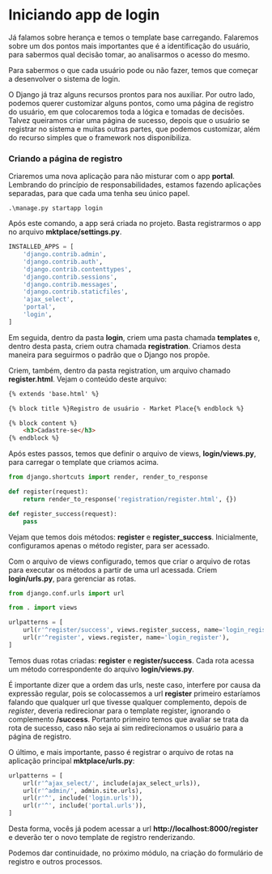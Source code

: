 # Iniciando app de login

Já falamos sobre herança e temos o template base carregando. Falaremos sobre um dos pontos mais importantes que é a identificação do usuário, para sabermos qual decisão tomar, ao analisarmos o acesso do mesmo.

Para sabermos o que cada usuário pode ou não fazer, temos que começar a desenvolver o sistema de login.

O Django já traz alguns recursos prontos para nos auxiliar. Por outro lado, podemos querer customizar alguns pontos, como uma página de registro do usuário, em que colocaremos toda a lógica e tomadas de decisões. Talvez queiramos criar uma página de sucesso, depois que o usuário se registrar no sistema e muitas outras partes, que podemos customizar, além do recurso simples que o framework nos disponibiliza.

### Criando a página de registro

Criaremos uma nova aplicação para não misturar com o app **portal**. Lembrando do princípio de responsabilidades, estamos fazendo aplicações separadas, para que cada uma tenha seu único papel.

`.\manage.py startapp login`

Após este comando, a app será criada  no projeto. Basta registrarmos o app no arquivo **mktplace/settings.py**.

```python
INSTALLED_APPS = [
    'django.contrib.admin',
    'django.contrib.auth',
    'django.contrib.contenttypes',
    'django.contrib.sessions',
    'django.contrib.messages',
    'django.contrib.staticfiles',
    'ajax_select',
    'portal',
    'login',
]
```

Em seguida, dentro da pasta **login**, criem uma pasta chamada **templates** e, dentro desta pasta, criem outra chamada **registration**. Criamos desta maneira para seguirmos o padrão que o Django nos propõe.

Criem, também, dentro da pasta registration, um arquivo chamado **register.html**. Vejam o conteúdo deste arquivo:

```html
{% extends 'base.html' %}

{% block title %}Registro de usuário - Market Place{% endblock %}

{% block content %}
    <h3>Cadastre-se</h3>
{% endblock %}
```

Após estes passos, temos que definir o arquivo de views, **login/views.py**, para carregar o template que criamos acima.

```python
from django.shortcuts import render, render_to_response

def register(request):
    return render_to_response('registration/register.html', {})

def register_success(request):
    pass
```

Vejam que temos dois métodos: **register** e **register_success**. Inicialmente, configuramos apenas o método register, para ser acessado.

Com o arquivo de views configurado, temos que criar o arquivo de rotas para executar os métodos a partir de uma url acessada. Criem **login/urls.py**, para gerenciar as rotas.

```python
from django.conf.urls import url

from . import views

urlpatterns = [
    url(r'^register/success', views.register_success, name='login_register_success'),
    url(r'^register', views.register, name='login_register'),    
]
```

Temos duas rotas criadas: **register** e **register/success**. Cada rota acessa um método correspondente do arquivo **login/views.py**.

É importante dizer que a ordem das urls, neste caso, interfere por causa da expressão regular, pois se colocassemos a url **register** primeiro estaríamos falando que qualquer url que tivesse qualquer complemento, depois de *register*, deveria redirecionar para o template register, ignorando o complemento **/success**. Portanto primeiro temos que avaliar se trata da rota de sucesso, caso não seja ai sim redirecionamos o usuário para a página de registro.

O último, e mais importante, passo é registrar o arquivo de rotas na aplicação principal **mktplace/urls.py**:

```python
urlpatterns = [
    url(r'^ajax_select/', include(ajax_select_urls)),
    url(r'^admin/', admin.site.urls),
    url(r'^', include('login.urls')),
    url(r'^', include('portal.urls')),
]
```

Desta forma, vocês já podem acessar a url **http://localhost:8000/register** e deverão ter o novo template de registro renderizando.

Podemos dar continuidade, no próximo módulo, na criação do formulário de registro e outros processos.